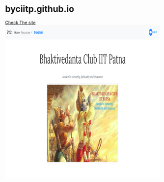 # byciitp.github.io
<a href="https://byciitp.github.io">Check The site</a>
<img src="./home.png" width="100%" height="500"> 
